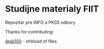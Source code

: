 Studijne materialy FIIT
==============================================

Repozitar pre INFO a PKSS odbory

Thanks for contributing:

[@ok100](https://github.com/ok100) - shitload of files

